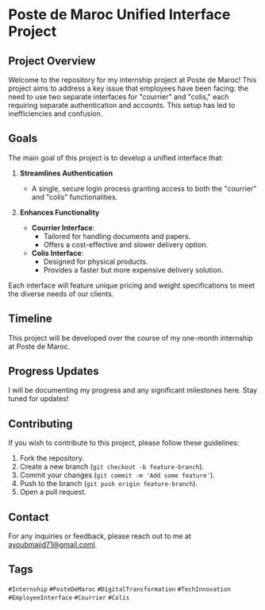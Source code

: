 
# Poste de Maroc Unified Interface Project

## Project Overview

Welcome to the repository for my internship project at Poste de Maroc! This project aims to address a key issue that employees have been facing: the need to use two separate interfaces for "courrier" and "colis," each requiring separate authentication and accounts. This setup has led to inefficiencies and confusion.

## Goals

The main goal of this project is to develop a unified interface that:

1. **Streamlines Authentication**

   - A single, secure login process granting access to both the "courrier" and "colis" functionalities.
2. **Enhances Functionality**

   - **Courrier Interface**:
     - Tailored for handling documents and papers.
     - Offers a cost-effective and slower delivery option.
   - **Colis Interface**:
     - Designed for physical products.
     - Provides a faster but more expensive delivery solution.

Each interface will feature unique pricing and weight specifications to meet the diverse needs of our clients.

## Timeline

This project will be developed over the course of my one-month internship at Poste de Maroc.

## Progress Updates

I will be documenting my progress and any significant milestones here. Stay tuned for updates!

## Contributing

If you wish to contribute to this project, please follow these guidelines:

1. Fork the repository.
2. Create a new branch (`git checkout -b feature-branch`).
3. Commit your changes (`git commit -m 'Add some feature'`).
4. Push to the branch (`git push origin feature-branch`).
5. Open a pull request.

## Contact

For any inquiries or feedback, please reach out to me at ayoubmajid71@gmail.coml.

## Tags

`#Internship` `#PosteDeMaroc` `#DigitalTransformation` `#TechInnovation` `#EmployeeInterface` `#Courrier` `#Colis`
